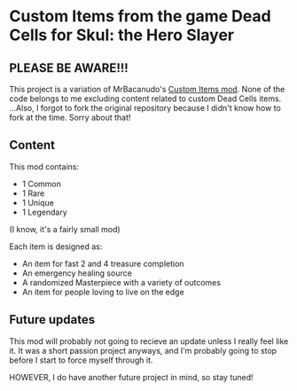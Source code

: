 # Custom Items from the game Dead Cells for Skul: the Hero Slayer

## PLEASE BE AWARE!!!
This project is a variation of MrBacanudo's [Custom Items mod](https://github.com/MrBacanudo/SkulHardModeMods/tree/main/CustomItems).
None of the code belongs to me excluding content related to custom Dead Cells items.
...Also, I forgot to fork the original repository because I didn't know how to fork at the time. Sorry about that!

## Content
This mod contains:

* 1 Common
* 1 Rare
* 1 Unique
* 1 Legendary

(I know, it's a fairly small mod)

Each item is designed as:
* An item for fast 2 and 4 treasure completion
* An emergency healing source
* A randomized Masterpiece with a variety of outcomes
* An item for people loving to live on the edge

## Future updates
This mod will probably not going to recieve an update unless I really feel like it.
It was a short passion project anyways, and I'm probably going to stop before I start to force myself through it.

HOWEVER, I do have another future project in mind, so stay tuned!
